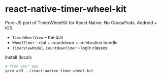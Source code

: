 # react-native-timer-wheel-kit

Pure-JS port of TimerWheelKit for React Native. No CocoaPods. Android + iOS.

- `TimerWheelView` – the dial
- `WheelTimer` – dial + countdown + celebration bundle
- `TimerViewModel`, `CountdownTimer` – logic classes

Install (local):

```bash
# from your app
yarn add ../react-native-timer-wheel-kit
